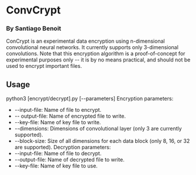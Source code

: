 # ConvCrypt
### By Santiago Benoit
ConCrypt is an experimental data encryption using n-dimensional convolutional neural networks. It currently supports only 3-dimensional convolutions. Note that this encryption algorithm is a proof-of-concept for experimental purposes only -- it is by no means practical, and should not be used to encrypt important files.

## Usage
python3 [encrypt/decrypt].py [--parameters]
Encryption parameters:
- --input-file: Name of file to encrypt.
- -- output-file: Name of encrypted file to write.
- --key-file: Name of key file to write.
- --dimensions: Dimensions of convolutional layer (only 3 are currently supported).
- --block-size: Size of all dimensions for each data block (only 8, 16, or 32 are supported). 
Decryption parameters:
- --input-file: Name of file to decrypt.
- --output-file: Name of decrypted file to write.
- --key-file: Name of key file to use.
